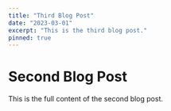 ```yaml
---
title: "Third Blog Post"
date: "2023-03-01"
excerpt: "This is the third blog post."
pinned: true
---
```


# Second Blog Post

This is the full content of the second blog post.